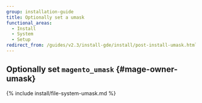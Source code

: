 ```yaml
---
group: installation-guide
title: Optionally set a umask
functional_areas:
  - Install
  - System
  - Setup
redirect_from: /guides/v2.3/install-gde/install/post-install-umask.html
---
```


## Optionally set `magento_umask` {#mage-owner-umask}

{% include install/file-system-umask.md %}

